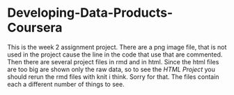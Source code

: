 # Developing-Data-Products-Coursera
This is the week 2 assignment project. There are a png image file, that is not used in the project cause the line in the code that use that are commented. Then there are several project files in rmd and in html. Since the html files are too big are shown only the raw data, so to see the *HTML Project* you should rerun the rmd files with knit i think. Sorry for that. 
The files contain each a different number of things to see.
